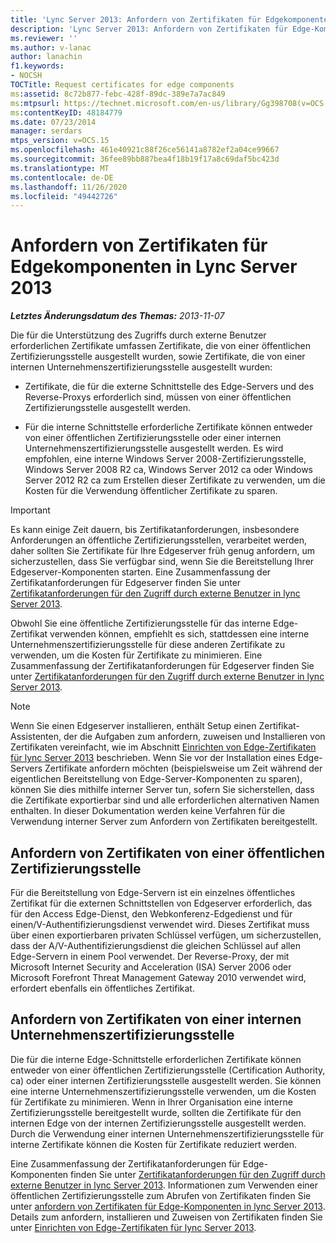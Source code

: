 ```yaml
---
title: 'Lync Server 2013: Anfordern von Zertifikaten für Edgekomponenten'
description: 'Lync Server 2013: Anfordern von Zertifikaten für Edge-Komponenten.'
ms.reviewer: ''
ms.author: v-lanac
author: lanachin
f1.keywords:
- NOCSH
TOCTitle: Request certificates for edge components
ms:assetid: 8c72b877-febc-428f-89dc-389e7a7ac849
ms:mtpsurl: https://technet.microsoft.com/en-us/library/Gg398708(v=OCS.15)
ms:contentKeyID: 48184779
ms.date: 07/23/2014
manager: serdars
mtps_version: v=OCS.15
ms.openlocfilehash: 461e40921c88f26ce56141a8782ef2a04ce99667
ms.sourcegitcommit: 36fee89bb887bea4f18b19f17a8c69daf5bc423d
ms.translationtype: MT
ms.contentlocale: de-DE
ms.lasthandoff: 11/26/2020
ms.locfileid: "49442726"
---
```

# <a name="request-certificates-for-edge-components-in-lync-server-2013"></a>Anfordern von Zertifikaten für Edgekomponenten in Lync Server 2013

<div data-xmlns="http://www.w3.org/1999/xhtml">

<div class="topic" data-xmlns="http://www.w3.org/1999/xhtml" data-msxsl="urn:schemas-microsoft-com:xslt" data-cs="https://msdn.microsoft.com/">

<div data-asp="https://msdn2.microsoft.com/asp">



</div>

<div id="mainSection">

<div id="mainBody">

<span> </span>

_**Letztes Änderungsdatum des Themas:** 2013-11-07_

Die für die Unterstützung des Zugriffs durch externe Benutzer erforderlichen Zertifikate umfassen Zertifikate, die von einer öffentlichen Zertifizierungsstelle ausgestellt wurden, sowie Zertifikate, die von einer internen Unternehmenszertifizierungsstelle ausgestellt wurden:

  - Zertifikate, die für die externe Schnittstelle des Edge-Servers und des Reverse-Proxys erforderlich sind, müssen von einer öffentlichen Zertifizierungsstelle ausgestellt werden.

  - Für die interne Schnittstelle erforderliche Zertifikate können entweder von einer öffentlichen Zertifizierungsstelle oder einer internen Unternehmenszertifizierungsstelle ausgestellt werden. Es wird empfohlen, eine interne Windows Server 2008-Zertifizierungsstelle, Windows Server 2008 R2 ca, Windows Server 2012 ca oder Windows Server 2012 R2 ca zum Erstellen dieser Zertifikate zu verwenden, um die Kosten für die Verwendung öffentlicher Zertifikate zu sparen.

<div>


> [!IMPORTANT]  
> Es kann einige Zeit dauern, bis Zertifikatanforderungen, insbesondere Anforderungen an öffentliche Zertifizierungsstellen, verarbeitet werden, daher sollten Sie Zertifikate für Ihre Edgeserver früh genug anfordern, um sicherzustellen, dass Sie verfügbar sind, wenn Sie die Bereitstellung Ihrer Edgeserver-Komponenten starten. Eine Zusammenfassung der Zertifikatanforderungen für Edgeserver finden Sie unter <A href="lync-server-2013-certificate-requirements-for-external-user-access.md">Zertifikatanforderungen für den Zugriff durch externe Benutzer in lync Server 2013</A>.



</div>

Obwohl Sie eine öffentliche Zertifizierungsstelle für das interne Edge-Zertifikat verwenden können, empfiehlt es sich, stattdessen eine interne Unternehmenszertifizierungsstelle für diese anderen Zertifikate zu verwenden, um die Kosten für Zertifikate zu minimieren. Eine Zusammenfassung der Zertifikatanforderungen für Edgeserver finden Sie unter [Zertifikatanforderungen für den Zugriff durch externe Benutzer in lync Server 2013](lync-server-2013-certificate-requirements-for-external-user-access.md).

<div>


> [!NOTE]  
> Wenn Sie einen Edgeserver installieren, enthält Setup einen Zertifikat-Assistenten, der die Aufgaben zum anfordern, zuweisen und Installieren von Zertifikaten vereinfacht, wie im Abschnitt <A href="lync-server-2013-set-up-edge-certificates.md">Einrichten von Edge-Zertifikaten für lync Server 2013</A> beschrieben. Wenn Sie vor der Installation eines Edge-Servers Zertifikate anfordern möchten (beispielsweise um Zeit während der eigentlichen Bereitstellung von Edge-Server-Komponenten zu sparen), können Sie dies mithilfe interner Server tun, sofern Sie sicherstellen, dass die Zertifikate exportierbar sind und alle erforderlichen alternativen Namen enthalten. In dieser Dokumentation werden keine Verfahren für die Verwendung interner Server zum Anfordern von Zertifikaten bereitgestellt.



</div>

<div>

## <a name="request-certificates-from-a-public-ca"></a>Anfordern von Zertifikaten von einer öffentlichen Zertifizierungsstelle

Für die Bereitstellung von Edge-Servern ist ein einzelnes öffentliches Zertifikat für die externen Schnittstellen von Edgeserver erforderlich, das für den Access Edge-Dienst, den Webkonferenz-Edgedienst und für einen/V-Authentifizierungsdienst verwendet wird. Dieses Zertifikat muss über einen exportierbaren privaten Schlüssel verfügen, um sicherzustellen, dass der A/V-Authentifizierungsdienst die gleichen Schlüssel auf allen Edge-Servern in einem Pool verwendet. Der Reverse-Proxy, der mit Microsoft Internet Security and Acceleration (ISA) Server 2006 oder Microsoft Forefront Threat Management Gateway 2010 verwendet wird, erfordert ebenfalls ein öffentliches Zertifikat.

</div>

<div>

## <a name="request-certificates-from-an-internal-enterprise-ca"></a>Anfordern von Zertifikaten von einer internen Unternehmenszertifizierungsstelle

Die für die interne Edge-Schnittstelle erforderlichen Zertifikate können entweder von einer öffentlichen Zertifizierungsstelle (Certification Authority, ca) oder einer internen Zertifizierungsstelle ausgestellt werden. Sie können eine interne Unternehmenszertifizierungsstelle verwenden, um die Kosten für Zertifikate zu minimieren. Wenn in Ihrer Organisation eine interne Zertifizierungsstelle bereitgestellt wurde, sollten die Zertifikate für den internen Edge von der internen Zertifizierungsstelle ausgestellt werden. Durch die Verwendung einer internen Unternehmenszertifizierungsstelle für interne Zertifikate können die Kosten für Zertifikate reduziert werden.

Eine Zusammenfassung der Zertifikatanforderungen für Edge-Komponenten finden Sie unter [Zertifikatanforderungen für den Zugriff durch externe Benutzer in lync Server 2013](lync-server-2013-certificate-requirements-for-external-user-access.md). Informationen zum Verwenden einer öffentlichen Zertifizierungsstelle zum Abrufen von Zertifikaten finden Sie unter [anfordern von Zertifikaten für Edge-Komponenten in lync Server 2013](lync-server-2013-request-certificates-for-edge-components.md). Details zum anfordern, installieren und Zuweisen von Zertifikaten finden Sie unter [Einrichten von Edge-Zertifikaten für lync Server 2013](lync-server-2013-set-up-edge-certificates.md).

</div>

</div>

<span> </span>

</div>

</div>

</div>

